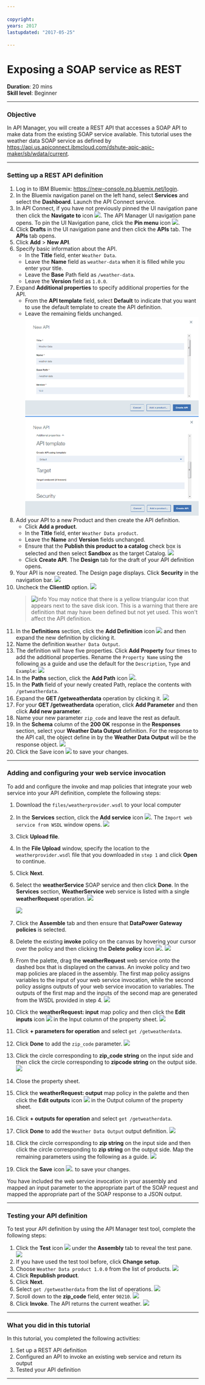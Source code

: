 ```yaml
---
 
copyright:
years: 2017
lastupdated: "2017-05-25"
 
---
```

# Exposing a SOAP service as REST
**Duration**: 20 mins  
**Skill level**: Beginner  

---
### Objective
In API Manager, you will create a REST API that accesses a SOAP API to make data from the existing SOAP service available. This tutorial uses the weather data SOAP service as defined by https://api.us.apiconnect.ibmcloud.com/dshute-apic-apic-maker/sb/wdata/current.

---
### Setting up a REST API definition
1. Log in to IBM Bluemix: https://new-console.ng.bluemix.net/login.
2. In the Bluemix navigation panel on the left hand, select **Services** and select the **Dashboard**. Launch the API Connect service.
3. In API Connect, if you have not previously pinned the UI navigation pane then click the **Navigate to** icon ![](images/navigate-to.png).  The API Manager UI navigation pane opens. To pin the UI Navigation pane, click the **Pin menu** icon ![](images/pinned.png).
4. Click **Drafts** in the UI navigation pane and then click the **APIs** tab. The **APIs** tab opens.
5. Click **Add** > **New API**.
6. Specify basic information about the API.
	- In the **Title** field, enter ```Weather Data```.
	- Leave the **Name** field as ```weather-data``` when it is filled while you enter your title.	
	- Leave the **Base** Path field as ```/weather-data```.
	- Leave the **Version** field as ```1.0.0```.
7. Expand **Additional properties** to specify additional properties for the API.
	- From the **API template** field, select **Default** to indicate that you want to use the default template to create the API definition.
	- Leave the remaining fields unchanged.
	![](images/new-api-1.png)
	![](images/new-api-1b.png)
8. Add your API to a new Product and then create the API definition.
	- Click **Add a product**.
	- In the **Title** field, enter ```Weather Data product```.
	- Leave the **Name** and **Version** fields unchanged.
	- Ensure that the **Publish this product to a catalog** check box is selected and then select **Sandbox** as the target Catalog.
	![](images/new-api-2.png)
	- Click **Create API**. The **Design** tab for the draft of your API definition opens.
9. Your API is now created. The Design page displays. Click **Security** in the navigation bar.
![](images/api-security-1.png)
10.	Uncheck the **ClientID** option.
![](images/api-security-2.png)
	>![info]
	>You may notice that there is a yellow triangular icon that appears next to the save disk icon.  This is a warning that there are definition that may have been defined but not yet used.  This won't affect the API definition.
11. In the **Definitions** section, click the **Add Definition** icon ![](images/add-icon.png) and then expand the new definition by clicking it.
12. Name the definition ```Weather Data Output```.
13. The definition will have five properties.  Click **Add Property** four times to add the additional properties.  Rename the ```Property Name``` using the following as a guide and use the default for the ```Description```, ```Type``` and ```Example```:
	![](images/definition-new-1.png)
14. In the **Paths** section, click the **Add Path** icon ![](images/add-icon.png).
15. In the **Path** field of your newly created Path, replace the contents with ```/getweatherdata```.
16. Expand the **GET /getweatherdata** operation by clicking it.
	![](images/path-new-1.png)
17. For your **GET /getweatherdata** operation, click **Add Parameter** and then click **Add new parameter**.
18. Name your new parameter ```zip_code``` and leave the rest as default.
19. In the **Schema** column of the **200 OK** response in the **Responses** section, select your **Weather Data Output** definition. For the response to the API call, the object define in by the **Weather Data Output** will be the response object.
	![](images/path-new-2.png)
20. Click the Save icon ![](images/save-icon.png) to save your changes.

---
### Adding and configuring your web service invocation
To add and configure the invoke and map policies that integrate your web service into your API definition, complete the following steps:
1. Download the ```files/weatherprovider.wsdl``` to your local computer
2. In the **Services** section, click the **Add service** icon ![](images/add-icon.png). The ```Import web service from WSDL``` window opens.
	![](images/upload-file-1.png)
3. Click **Upload file**.
4. In the **File Upload** window, specify the location to the ```weatherprovider.wsdl``` file that you downloaded in ```step 1``` and click **Open** to continue.
5. Click **Next**.
6. Select the **weatherService** SOAP service and then click **Done**. In the **Services** section, **WeatherService** web service is listed with a single **weatherRequest** operation.
	![](images/upload-file-2.png)

	![](images/services-add-1.png)	
7. Click the **Assemble** tab and then ensure that **DataPower Gateway policies** is selected.
8. Delete the existing **invoke** policy on the canvas by hovering your cursor over the policy and then clicking the **Delete policy** icon ![](images/delete-icon.png).
	![](images/delete-invoke-1.png)	
9. From the palette, drag the **weatherRequest** web service onto the dashed box that is displayed on the canvas. An invoke policy and two map policies are placed in the assembly. The first map policy assigns variables to the input of your web service invocation, while the second policy assigns outputs of your web service invocation to variables. The outputs of the first map and the inputs of the second map are generated from the WSDL provided in step 4.
	![](images/services-add-2.png)	
10. Click the **weatherRequest: input** map policy and then click the **Edit inputs** icon ![](images/edit-icon.png) in the Input column of the property sheet.
	![](images/services-add-3.png)	
11. Click **+ parameters for operation** and select ```get /getweatherdata```.
12. Click **Done** to add the ```zip_code``` parameter.
	![](images/webservice-input-1.png)
13. Click the circle corresponding to **zip_code string** on the input side and then click the circle corresponding to **zipcode string** on the output side.  
	![](images/webservice-input-2.png)
14. Close the property sheet.
15. Click the **weatherRequest: output** map policy in the palette and then click the **Edit outputs** icon ![](images/edit-icon.png) in the Output column of the property sheet.
16. Click **+ outputs for operation** and select ```get /getweatherdata```.
17. Click **Done** to add the ```Weather Data Output``` output definition.
	![](images/webservice-output-1.png)
18. Click the circle corresponding to **zip string** on the input side and then click the circle corresponding to **zip string** on the output side.  Map the remaining parameters using the following as a guide.
	![](images/webservice-output-2.png)
19. Click the **Save** icon ![](images/save-icon.png). to save your changes.

You have included the web service invocation in your assembly and mapped an input parameter to the appropriate part of the SOAP request and mapped the appropriate part of the SOAP response to a JSON output.

---
### Testing your API definition
To test your API definition by using the API Manager test tool, complete the following steps:
1. Click the **Test** icon ![](images/test-icon.png) under the **Assembly** tab to reveal the test pane.
	![](images/test-pane-1.png)
2. If you have used the test tool before, click **Change setup**.
3. Choose ```Weather Data product 1.0.0``` from the list of products.
	![](images/choose-product-1.png)
3. Click **Republish product**.
5. Click **Next**.
6. Select ```get /getweatherdata``` from the list of operations.
	![](images/select-operation-1.png)
8. Scroll down to the **zip_code** field, enter ```90210```.
	![](images/test-api-1.png)
9. Click **Invoke**. The API returns the current weather.
	![](images/test-api-2.png)
---
### What you did in this tutorial
In this tutorial, you completed the following activities:
1. Set up a REST API definition
2. Configured an API to invoke an existing web service and return its output
3. Tested your API definition

---

[important]: ./images/important.png "Important!"
[info]: ./images/info.png "Information"
[troubleshooting]: ./images/troubleshooting.png "Troubleshooting" 
